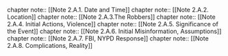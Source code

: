 chapter note:: [[Note 2.A.1. Date and Time]]
chapter note:: [[Note 2.A.2. Location]]
chapter note:: [[Note 2.A.3.The Robbers]]
chapter note:: [[Note 2.A.4. Initial Actions, Violence]]
chapter note:: [[Note 2.A.5. Significance of the Event]]
chapter note:: [[Note 2.A.6. Initial Misinformation, Assumptions]]
chapter note:: [[Note 2.A.7. FBI, NYPD Response]]
chapter note:: [[Note 2.A.8. Complications, Reality]]
